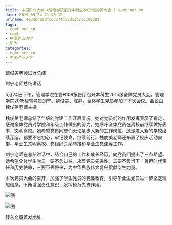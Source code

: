 ```yaml
---
title: 中国矿业大学->管理学院召开本科生2015级党员大会 | cumt.net.cn
date: 2019-05-24 21:40:12
urlname: 4034b42e8fcd5c74d55d13b71c100303
tags: 
- cumt.net.cn
- cumt
- 中国矿业大学
- 矿大
categories:
- cumt.net.cn
- 中国矿业大学
---
```



魏俊美老师进行总结

刘宁老师总结讲话

5月24日下午，管理学院在管B108报告厅召开本科生2015级全体党员大会。管理学院2015级辅导员刘宁、魏俊美、陈静，全体学生党员参加了本次会议。会议由魏俊美老师主持。

魏俊美老师总结了年级的党建工作开展情况。她对党员们的作用发挥表示了肯定，感谢全体党员对学院和年级工作做出的努力。她呼吁全体党员在离校前继续做好表率，文明离校。她希望党员同志们无论是步入新的工作岗位，还是进入新的学校继续深造，都要不忘初心，牢记使命，继续前行。魏俊美老师还布置了校庆活动安排、毕业生文明离校、党组织关系转接和毕业生党课等工作。

刘宁老师在总结讲话中，结合自己的工作和成长经历，向党员们提出了三点希望。她希望全体学生党员一要不念过往，永葆党员先进性，二要不负当下，勇担时代责任和历史使命，三要不畏将来，为中华民族伟大复兴贡献毕生力量。

本次党员大会的召开，加强了学生党员的党性教育，引导毕业生党员进一步坚定理想信念，不断增强责任意识，发挥模范先锋作用。



![图](http://xwzx.cumt.edu.cn/_upload/article/images/05/77/8d2c9b9b4efea15793e5589efb0a/f44afb38-b9bf-4438-83fe-798f9510b155.jpg)

![图](http://xwzx.cumt.edu.cn/_upload/article/images/05/77/8d2c9b9b4efea15793e5589efb0a/7c7c4c4e-5796-4bfe-bbf4-a442b05537d1.jpg)

[转入文章首发地址](http://xwzx.cumt.edu.cn/09/94/c523a526740/page.htm)
